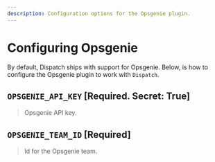 ```yaml
---
description: Configuration options for the Opsgenie plugin.
---
```


# Configuring Opsgenie

By default, Dispatch ships with support for Opsgenie. Below, is how to configure the Opsgenie plugin to work with `Dispatch`.

## `OPSGENIE_API_KEY` \[Required. Secret: True\]

> Opsgenie API key.

## `OPSGENIE_TEAM_ID` \[Required\]

> Id for the Opsgenie team.
